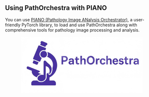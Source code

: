 ## Using PathOrchestra with PIANO
You can use [PIANO (Pathology Image ANalysis Orchestrator)](https://github.com/WonderLandxD/PIANO/tree/preview), a user-friendly PyTorch library, to load and use PathOrchestra along with comprehensive tools for pathology image processing and analysis.

<p align="center">
    <img src="./figures/PathOrchestra.png" width="400" alt="PIANO and PathOrchestra"/>
</p>

